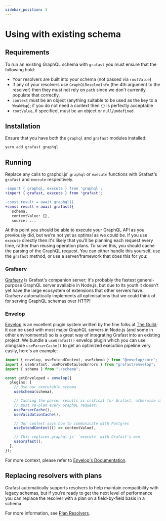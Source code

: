 ```yaml
---
sidebar_position: 3
---
```


# Using with existing schema

## Requirements

To run an existing GraphQL schema with `grafast` you must ensure that the
following hold:

- Your resolvers are built into your schema (not passed via `rootValue`)
- If any of your resolvers use `GraphQLResolveInfo` (the 4th argument to the
  resolver) then they must not rely on `path` since we don't currently populate
  that correctly.
- `context` must be an object (anything suitable to be used as the key to a
  `WeakMap`); if you do not need a context then `{}` is perfectly acceptable
- `rootValue`, if specified, must be an object or `null`/`undefined`

## Installation

Ensure that you have both the `graphql` and `grafast` modules installed:

```
yarn add grafast graphql
```

## Running

Replace any calls to graphql.js' `graphql` or `execute` functions with Grafast's
`grafast` and `execute` respectively.

```diff
-import { graphql, execute } from 'graphql';
+import { grafast, execute } from 'grafast';

-const result = await graphql({
+const result = await grafast({
   schema,
   contextValue: {},
   source: ...
```

At this point you should be able to execute your GraphQL API as you previously
did, but we're not yet as optimal as we could be. If you use `execute` directly
then it's likely that you'll be planning each request every time, rather than
reusing operation plans. To solve this, you should cache the parsing of the
GraphQL request. You can either handle this yourself, use the `grafast` method,
or use a server/framework that does this for you:

### Grafserv

[Grafserv][] is Grafast's companion server; it's probably the fastest
general-purpose GraphQL server available in Node.js, but due to its youth it
doesn't yet have the large ecosystem of extensions that other servers have.
Grafserv automatically implements all optimisations that we could think of for
serving GraphQL schemas over HTTP!

### Envelop

[Envelop][] is an excellent plugin system written by the fine folks at [The
Guild][]; it can be used with most major GraphQL servers in Node.js (and some in
other environments!) so is a great way of integrating Grafast into an existing
project. We bundle a `useGrafast()` envelop plugin which you can use alongside
`useParserCache()` to get an optimized execution pipeline very easily, here's an
example:

```ts
import { envelop, useExtendContext, useSchema } from "@envelop/core";
import { useGrafast, useMoreDetailedErrors } from "grafast/envelop";
import { schema } from "./schema";

const getEnveloped = envelop({
  plugins: [
    // Use our executable schema
    useSchema(schema),

    // Caching the parser results is critical for Grafast, otherwise it
    // must re-plan every GraphQL request!
    useParserCache(),
    useValidationCache(),

    // Our context says how to communicate with Postgres
    useExtendContext(() => contextValue),

    // This replaces graphql-js' `execute` with Grafast's own
    useGrafast(),
  ],
});
```

For more context, please refer to
[Envelop's Documentation](https://www.envelop.dev/docs/getting-started).

## Replacing resolvers with plans

Grafast automatically supports resolvers to help maintain compatibility with
legacy schemas, but if you're ready to get the next level of performance you can
replace the resolver with a plan on a field-by-field basis in a schema.

For more information, see [Plan Resolvers](./plan-resolvers).

[grafserv]: /grafserv/
[envelop]: https://www.envelop.dev/
[the guild]: https://the-guild.dev/
